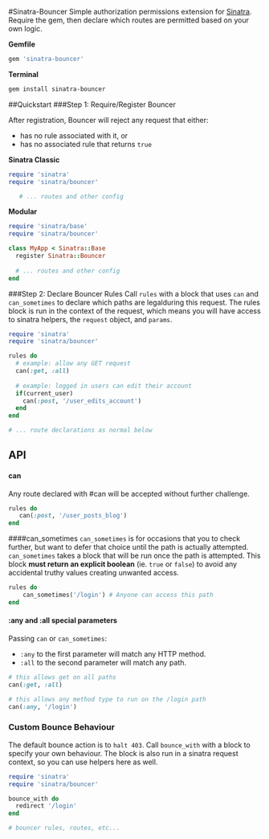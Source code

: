 #Sinatra-Bouncer
Simple authorization permissions extension for [Sinatra](http://www.sinatrarb.com/). Require the gem, then declare which routes are permitted based on your own logic. 

**Gemfile**
```ruby
gem 'sinatra-bouncer'
```

**Terminal**
```sh
gem install sinatra-bouncer
```

##Quickstart
###Step 1: Require/Register Bouncer

After registration, Bouncer will reject any request that either:
* has no rule associated with it, or
* has no associated rule that returns `true`

**Sinatra Classic**
```ruby
require 'sinatra'
require 'sinatra/bouncer'

   # ... routes and other config
```

**Modular**
```ruby
require 'sinatra/base'
require 'sinatra/bouncer'

class MyApp < Sinatra::Base
  register Sinatra::Bouncer
  
  # ... routes and other config
end
```

###Step 2: Declare Bouncer Rules
Call `rules` with a block that uses `can` and `can_sometimes` to declare which paths are legalduring this request.  The rules block is run in the context of the request, which means you will have access to sinatra helpers, 
the `request` object, and `params`.

```ruby
require 'sinatra'
require 'sinatra/bouncer'

rules do
  # example: allow any GET request
  can(:get, :all)
  
  # example: logged in users can edit their account
  if(current_user)
    can(:post, '/user_edits_account')
  end
end

# ... route declarations as normal below
```

## API
#### can
Any route declared with #can will be accepted without further challenge. 

```ruby
rules do
   can(:post, '/user_posts_blog')
end
```

####can_sometimes
`can_sometimes` is for occasions that you to check further, but want to defer that choice until the path is actually attempted.
`can_sometimes` takes a block that will be run once the path is attempted. This block **must return an explicit boolean** 
(ie. `true` or `false`) to avoid any accidental truthy values creating unwanted access.

```ruby
rules do
    can_sometimes('/login') # Anyone can access this path
end
```

#### :any and :all special parameters
Passing `can` or `can_sometimes`:
 * `:any` to the first parameter will match any HTTP method. 
 * `:all` to the second parameter will match any path. 

```ruby
# this allows get on all paths
can(:get, :all)

# this allows any method type to run on the /login path
can(:any, '/login')
```

### Custom Bounce Behaviour
The default bounce action is to `halt 403`. Call `bounce_with` with a block to specify your own behaviour. The block is also run in a sinatra request context, so you can use helpers here as well. 

```ruby
require 'sinatra'
require 'sinatra/bouncer'

bounce_with do 
  redirect '/login'
end

# bouncer rules, routes, etc...
```
